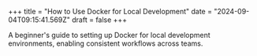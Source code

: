 +++
title = "How to Use Docker for Local Development"
date = "2024-09-04T09:15:41.569Z"
draft = false
+++

  A beginner's guide to setting up Docker for local development environments, enabling consistent workflows across teams.
        